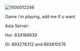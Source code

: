 ![1000012246](https://github.com/user-attachments/assets/35f7ed0f-c0f2-48ce-99a6-4f35fdca25a7)

Game i'm playing, add me if u want 

Asia Server:

Hsr: 834166639

Gi: 893276312 and 893810576
